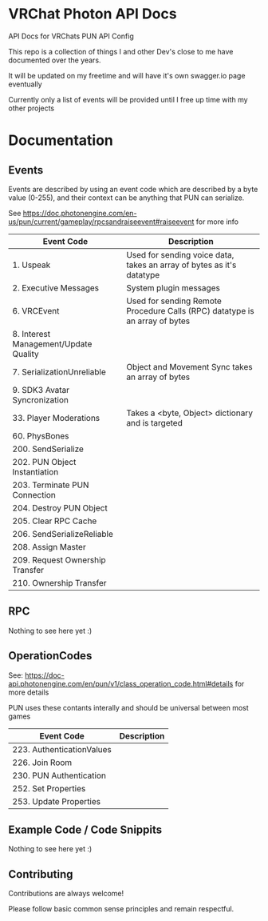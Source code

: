 
# VRChat Photon API Docs

API Docs for VRChats PUN API Config

This repo is a collection of things I and other Dev's close to me have documented over the years.

It will be updated on my freetime and will have it's own swagger.io page eventually

Currently only a list of events will be provided until I free up time with my other projects

# Documentation
## Events
Events are described by using an event code which are described by a byte value (0-255), and their context can be anything that PUN can serialize.

See https://doc.photonengine.com/en-us/pun/current/gameplay/rpcsandraiseevent#raiseevent for more info


| Event Code      | Description |
| ----------- | ----------- |
| 1. Uspeak      | Used for sending voice data,  takes an array of bytes as it's datatype       |
|2. Executive Messages  |  System plugin messages
|6. VRCEvent|Used for sending Remote Procedure Calls (RPC) datatype is an array of bytes|
|8. Interest Management/Update Quality|
|7. SerializationUnreliable|Object and Movement Sync takes an array of bytes |
|9. SDK3 Avatar Syncronization
|33. Player Moderations|Takes a <byte, Object> dictionary and is targeted|
|60. PhysBones |
|200. SendSerialize|
|202. PUN Object Instantiation|
|203. Terminate PUN Connection|
|204. Destroy PUN Object |
|205. Clear RPC Cache|
|206. SendSerializeReliable|
|208. Assign Master|
|209. Request Ownership Transfer|
|210. Ownership Transfer|




## RPC

Nothing to see here yet :)

## OperationCodes

See: https://doc-api.photonengine.com/en/pun/v1/class_operation_code.html#details for more details

PUN uses these contants interally and should be universal between most games

| Event Code      | Description |
| ----------- | ----------- |
|223. AuthenticationValues|
|226. Join Room|
|230. PUN Authentication|
|252. Set Properties|
|253. Update Properties|

## Example Code / Code Snippits
Nothing to see here yet :)



        



## Contributing

Contributions are always welcome!


Please follow basic common sense principles and remain respectful.

